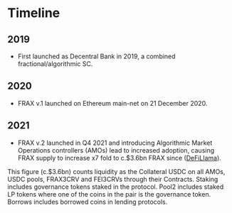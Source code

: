 # Timeline

## 2019 
- First launched as Decentral Bank in 2019, a combined fractional/algorithmic SC.

## 2020
- FRAX v.1 launched on Ethereum main-net on 21 December 2020.

## 2021
- FRAX v.2 launched in Q4 2021 and introducing Algorithmic Market Operations controllers (AMOs) lead to increased adoption, causing FRAX supply to increase x7 fold to c.$3.6bn FRAX since ([DeFiLlama](https://defillama.com/protocol/frax)).

This figure (c.$3.6bn) counts liquidity as the Collateral USDC on all AMOs, USDC pools, FRAX3CRV and FEI3CRVs through their Contracts. Staking includes governance tokens staked in the protocol. Pool2 includes staked LP tokens where one of the coins in the pair is the governance token. Borrows includes borrowed coins in lending protocols.
